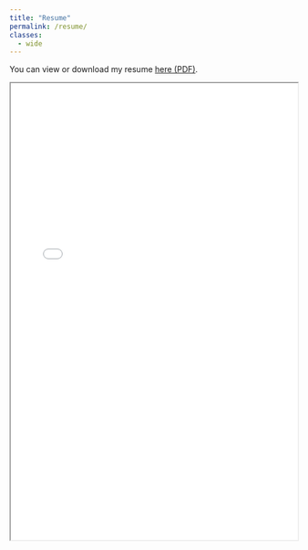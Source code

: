 ```yaml
---
title: "Resume"
permalink: /resume/
classes:
  - wide
---
```


You can view or download my resume [here (PDF)](/assets/McKeeverMay2025.pdf).

<iframe src="/assets/McKeeverMay2025.pdf" width="100%" height="800px"></iframe>